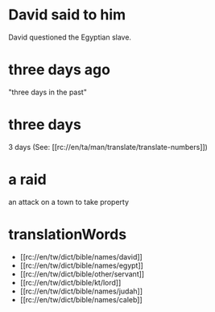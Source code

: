 # David said to him

David questioned the Egyptian slave.

# three days ago

"three days in the past"

# three days

3 days (See: [[rc://en/ta/man/translate/translate-numbers]])

# a raid

an attack on a town to take property

# translationWords

* [[rc://en/tw/dict/bible/names/david]]
* [[rc://en/tw/dict/bible/names/egypt]]
* [[rc://en/tw/dict/bible/other/servant]]
* [[rc://en/tw/dict/bible/kt/lord]]
* [[rc://en/tw/dict/bible/names/judah]]
* [[rc://en/tw/dict/bible/names/caleb]]